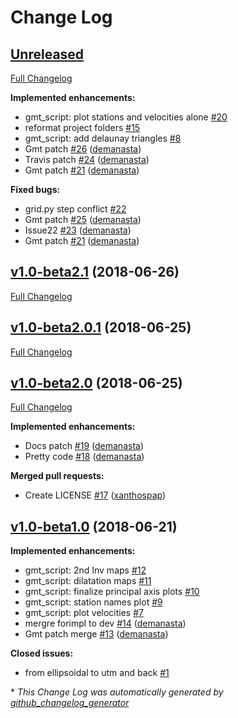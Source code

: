 # Change Log

## [Unreleased](https://github.com/DSOlab/StrainTool/tree/HEAD)

[Full Changelog](https://github.com/DSOlab/StrainTool/compare/v1.0-beta2.1...HEAD)

**Implemented enhancements:**

- gmt\_script: plot stations and velocities alone [\#20](https://github.com/DSOlab/StrainTool/issues/20)
- reformat project folders [\#15](https://github.com/DSOlab/StrainTool/issues/15)
- gmt\_script: add delaunay triangles [\#8](https://github.com/DSOlab/StrainTool/issues/8)
- Gmt patch [\#26](https://github.com/DSOlab/StrainTool/pull/26) ([demanasta](https://github.com/demanasta))
- Travis patch [\#24](https://github.com/DSOlab/StrainTool/pull/24) ([demanasta](https://github.com/demanasta))
- Gmt patch [\#21](https://github.com/DSOlab/StrainTool/pull/21) ([demanasta](https://github.com/demanasta))

**Fixed bugs:**

- grid.py step conflict [\#22](https://github.com/DSOlab/StrainTool/issues/22)
- Gmt patch [\#25](https://github.com/DSOlab/StrainTool/pull/25) ([demanasta](https://github.com/demanasta))
- Issue22 [\#23](https://github.com/DSOlab/StrainTool/pull/23) ([demanasta](https://github.com/demanasta))
- Gmt patch [\#21](https://github.com/DSOlab/StrainTool/pull/21) ([demanasta](https://github.com/demanasta))

## [v1.0-beta2.1](https://github.com/DSOlab/StrainTool/tree/v1.0-beta2.1) (2018-06-26)
[Full Changelog](https://github.com/DSOlab/StrainTool/compare/v1.0-beta2.0.1...v1.0-beta2.1)

## [v1.0-beta2.0.1](https://github.com/DSOlab/StrainTool/tree/v1.0-beta2.0.1) (2018-06-25)
[Full Changelog](https://github.com/DSOlab/StrainTool/compare/v1.0-beta2.0...v1.0-beta2.0.1)

## [v1.0-beta2.0](https://github.com/DSOlab/StrainTool/tree/v1.0-beta2.0) (2018-06-25)
[Full Changelog](https://github.com/DSOlab/StrainTool/compare/v1.0-beta1.0...v1.0-beta2.0)

**Implemented enhancements:**

- Docs patch [\#19](https://github.com/DSOlab/StrainTool/pull/19) ([demanasta](https://github.com/demanasta))
- Pretty code [\#18](https://github.com/DSOlab/StrainTool/pull/18) ([demanasta](https://github.com/demanasta))

**Merged pull requests:**

- Create LICENSE [\#17](https://github.com/DSOlab/StrainTool/pull/17) ([xanthospap](https://github.com/xanthospap))

## [v1.0-beta1.0](https://github.com/DSOlab/StrainTool/tree/v1.0-beta1.0) (2018-06-21)
**Implemented enhancements:**

- gmt\_script: 2nd Inv maps [\#12](https://github.com/DSOlab/StrainTool/issues/12)
- gmt\_script: dilatation maps [\#11](https://github.com/DSOlab/StrainTool/issues/11)
- gmt\_script: finalize principal axis plots [\#10](https://github.com/DSOlab/StrainTool/issues/10)
- gmt\_script: station names plot [\#9](https://github.com/DSOlab/StrainTool/issues/9)
- gmt\_script: plot velocities [\#7](https://github.com/DSOlab/StrainTool/issues/7)
- mergre forimpl to dev [\#14](https://github.com/DSOlab/StrainTool/pull/14) ([demanasta](https://github.com/demanasta))
- Gmt patch merge [\#13](https://github.com/DSOlab/StrainTool/pull/13) ([demanasta](https://github.com/demanasta))

**Closed issues:**

- from ellipsoidal to utm and back [\#1](https://github.com/DSOlab/StrainTool/issues/1)



\* *This Change Log was automatically generated by [github_changelog_generator](https://github.com/skywinder/Github-Changelog-Generator)*